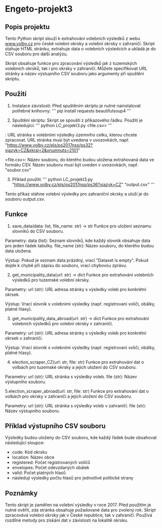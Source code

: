 # Engeto-projekt3
## Popis projektu
Tento Python skript slouží k extrahování volebních výsledků z webu www.volby.cz pro české volební okrsky a volební okrsky v zahraničí. Skript stahuje HTML stránku, extrahuje data o volebních výsledcích a ukládá je do CSV souboru pro další analýzu.

Skript obsahuje funkce pro zpracování výsledků jak z tuzemských volebních okrsků, tak i pro okrsky v zahraničí. Můžete specifikovat URL stránky a název výstupního CSV souboru jako argumenty při spuštění skriptu.

## Použití
1. Instalace závislostí: Před spuštěním skriptu je nutné nainstalovat potřebné knihovny:
'''
pip install requests beautifulsoup4
'''

3. Spuštění skriptu: Skript se spouští z příkazového řádku. Použití je následující:
'''
python LC_projekt3.py <url> <file.csv>
'''
   

<url>: URL stránka s volebními výsledky územního celku, kterou chcete zpracovat. URL stránka musí být uvedena v uvozovkách, např. "https://www.volby.cz/pls/ps2017nss/ps32?xjazyk=CZ&xkraj=2&xnumnuts=2101"

<file.csv>: Název souboru, do kterého budou uložena extrahovaná data ve formátu CSV. Název souboru musí být uveden v uvozovkách, např. "soubor.csv"

3. Příklad použití:
'''
python LC_projekt3.py "https://www.volby.cz/pls/ps2017nss/ps36?xjazyk=CZ" "output.csv"
'''
   
Tento příkaz stáhne volební výsledky pro zahraniční okrsky a uloží je do souboru output.csv.

## Funkce
1. save_data(data: list, file_name: str) -> str
Funkce pro uložení seznamu slovníků do CSV souboru.

Parametry:
data (list): Seznam slovníků, kde každý slovník obsahuje data pro jeden řádek tabulky.
file_name (str): Název souboru, do kterého budou data uložena.

Výstup:
Pokud je seznam data prázdný, vrací "Dataset is empty".
Pokud dojde k chybě při zápisu do souboru, vrací chybovou zprávu.

2. get_municipality_data(url: str) -> dict
Funkce pro extrahování volebních výsledků pro tuzemské volební okrsky.

Parametry:
url (str): URL adresa stránky s výsledky voleb pro konkrétní okrsek.

Výstup:
Vrací slovník s volebními výsledky (např. registrovaní voliči, obálky, platné hlasy).

3. get_municipality_data_abroad(url: str) -> dict
Funkce pro extrahování volebních výsledků pro volební okrsky v zahraničí.

Parametry:
url (str): URL adresa stránky s výsledky voleb pro konkrétní okrsek v zahraničí.

Výstup:
Vrací slovník s volebními výsledky (např. registrovaní voliči, obálky, platné hlasy).

4. election_scraper_CZ(url: str, file: str)
Funkce pro extrahování dat o volbách pro tuzemské okrsky a jejich uložení do CSV souboru.

Parametry:
url (str): URL stránka s výsledky voleb.
file (str): Název výstupního souboru.

5.election_scraper_abroad(url: str, file: str)
Funkce pro extrahování dat o volbách pro okrsky v zahraničí a jejich uložení do CSV souboru.

Parametry:
url (str): URL stránka s výsledky voleb v zahraničí.
file (str): Název výstupního souboru.



## Příklad výstupního CSV souboru
Výsledky budou uloženy do CSV souboru, kde každý řádek bude obsahovat následující sloupce:
- code: Kód okrsku
- location: Název obce
- registered: Počet registrovaných voličů
- envelopes: Počet odevzdaných obálek
- valid: Počet platných hlasů
- následují výsledky počtu hlasů pro jednotlivé politické strany

## Poznámky
Tento skript je zaměřen na volební výsledky v roce 2017. Před použitím je nutné ověřit, zda stránka obsahuje požadované data pro zvolený rok.
Skript zpracovává volební okrsky jak v České republice, tak v zahraničí. Používá rozdílné metody pro získání dat v závislosti na lokalitě okrsku.
